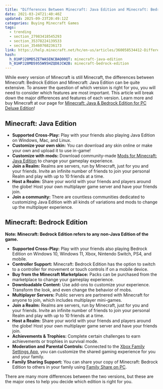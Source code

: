 ```yaml
---
title: "Differences Between Minecraft: Java Edition and Minecraft: Bedrock Edition"
date: 2021-03-24T21:40:40Z
updated: 2025-09-23T20:49:12Z
categories: Buying Minecraft Games
tags:
  - trending
  - section_27983418545293
  - section_35378224139533
  - section_35460768236173
link: https://help.minecraft.net/hc/en-us/articles/360058534412-Differences-Between-Minecraft-Java-Edition-and-Minecraft-Bedrock-Edition
hash:
  h_01HPJ28MD5ZETWA5ENCBAQ00QT: minecraft-java-edition
  h_01HPJ28MD5955W95HZQD8JCW2B: minecraft-bedrock-edition
---
```


While every version of Minecraft is still Minecraft, the differences between Minecraft: Bedrock Edition and Minecraft: Java Edition can be quite extensive. To answer the question of which version is right for you, you will need to consider which features are most important. This article will break down the major differences and features of each version. Learn more and buy Minecraft at our page for [Minecraft: Java & Bedrock Edition for PC Deluxe Edition](https://www.minecraft.net/en-us/store/minecraft-deluxe-collection-pc)!

## Minecraft: Java Edition

- **Supported Cross-Play:** Play with your friends also playing Java Edition on Windows, Mac, and Linux.
- **Customize your own skin:** You can download any skin online or make your own and upload it to use in-game!
- **Customize with mods:** Download community-made [Mods for Minecraft: Java Edition](../Performance-Troubleshooting/Mods-for-Minecraft-Java-Edition.md) to change your gameplay experience.
- **Join a Realm:** Realms are servers, run by Minecraft, just for you and your friends. Invite an infinite number of friends to join your personal Realm and play with up to 10 friends at a time.
- **Host a Realm:** Share your world with your friends and players around the globe! Host your own multiplayer game server and have your friends join.
- **Join a community:** There are countless communities dedicated to customizing Java Edition with all kinds of variations and mods to change up the multiplayer experience.

## Minecraft: Bedrock Edition

**Note: Minecraft: Bedrock Edition refers to any non-Java Edition of the game.** 

- **Supported Cross-Play:** Play with your friends also playing Bedrock Edition on Windows 10, Windows 11, Xbox, Nintendo Switch, PS4, and mobile.
- **Controller Support:** Minecraft: Bedrock Edition has the option to switch to a controller for movement or touch controls if on a mobile device.
- **Buy from the Minecraft Marketplace:** Packs can be purchased from the marketplace to change your gameplay experience.
- **Downloadable Content:** Use add-ons to customize your experience. Transform the look, and even change the behavior of mobs.
- **Multiplayer Servers:** Public servers are partnered with Minecraft for anyone to join, which includes multiplayer mini-games.
- **Join a Realm:** Realms are servers, run by Minecraft, just for you and your friends. Invite an infinite number of friends to join your personal Realm and play with up to 10 friends at a time.
- **Host a Realm:** Share your world with your friends and players around the globe! Host your own multiplayer game server and have your friends join.
- **Achievements & Trophies:** Complete certain challenges to earn achievements or trophies in survival mode.
- **Moderation and Parental Controls:** Connected to the [Xbox Family Settings App](https://www.xbox.com/en-US/apps/family-settings-app), you can customize the shared gaming experience for you and your family.
- **Family Sharing Support:** You can share your copy of Minecraft: Bedrock Edition to others in your family using [Family Share on PC](../Download-Install/How-to-Download-and-Play-Minecraft-Through-Family-Share-on-PC.md).

There are many more differences between the two versions, but these are the major ones to help you decide which edition is right for you.
